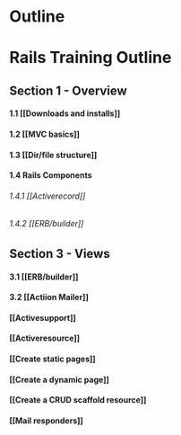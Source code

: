 # Outline

# Rails Training Outline

## Section 1 - Overview

#### 1.1 [[Downloads and installs]]

#### 1.2 [[MVC basics]]

#### 1.3 [[Dir/file structure]]

#### 1.4 Rails Components 
###### 1.4.1 [[Activerecord]]
###### 1.4.2 [[ERB/builder]]

## Section 3 - Views
#### 3.1 [[ERB/builder]]

#### 3.2 [[Actiion Mailer]]

#### [[Activesupport]]

#### [[Activeresource]]


#### [[Create static pages]]

#### [[Create a dynamic page]]

#### [[Create a CRUD scaffold resource]]

#### [[Mail responders]]